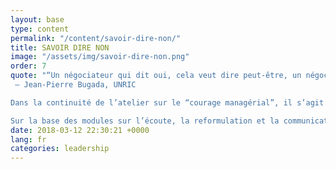 ```yaml
---
layout: base
type: content
permalink: "/content/savoir-dire-non/"
title: SAVOIR DIRE NON
image: "/assets/img/savoir-dire-non.png"
order: 7
quote: "“Un négociateur qui dit oui, cela veut dire peut-être, un négociateur qui dit peut-être cela veut dire non et un négociateur qui dit non, c’est un mauvais négociateur.”
 – Jean-Pierre Bugada, UNRIC

Dans la continuité de l’atelier sur le “courage managérial”, il s’agit ici d’identifier et de gérer la tension provenant des objectifs/enjeux divergents de l’ensemble des parties prenantes, pour devenir assertif.

Sur la base des modules sur l’écoute, la reformulation et la communication d’un message clair, les participants auront une réflexion sur leur capacité et les possibilités de faire des choix “difficiles” et nécessaires."
date: 2018-03-12 22:30:21 +0000
lang: fr
categories: leadership
---
```

